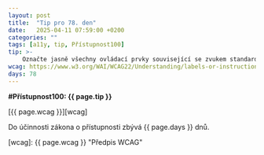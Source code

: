 ```yaml
---
layout: post
title:  "Tip pro 78. den"
date:   2025-04-11 07:59:00 +0200
categories: ""
tags: [a11y, tip, Přístupnost100]
tip: >- 
    Označte jasně všechny ovládací prvky související se zvukem standardními ikonami (např. reproduktor pro zvuk, přeškrtnutý reproduktor pro ztlumení), aby byly srozumitelné.
wcag: https://www.w3.org/WAI/WCAG22/Understanding/labels-or-instructions
days: 78
---
```

**#Přístupnost100: {{ page.tip }}**

[{{ page.wcag }}][wcag]

Do účinnosti zákona o přístupnosti zbývá {{ page.days }} dnů.

[wcag]: {{ page.wcag }} "Předpis WCAG"

